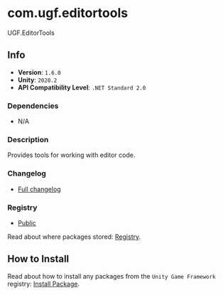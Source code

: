 # com.ugf.editortools

UGF.EditorTools

## Info

- **Version**: `1.6.0`
- **Unity**: `2020.2`
- **API Compatibility Level**: `.NET Standard 2.0`

### Dependencies

- N/A


### Description

Provides tools for working with editor code.

### Changelog

- [Full changelog](changelog.md)

### Registry

- [Public](https://bintray.com/unity-game-framework/public)

Read about where packages stored: [Registry](https://github.com/unity-game-framework/organization/blob/master/docs/registry.md).

## How to Install

Read about how to install any packages from the `Unity Game Framework` registry: [Install Package](https://github.com/unity-game-framework/organization/blob/master/docs/install-packages.md).
